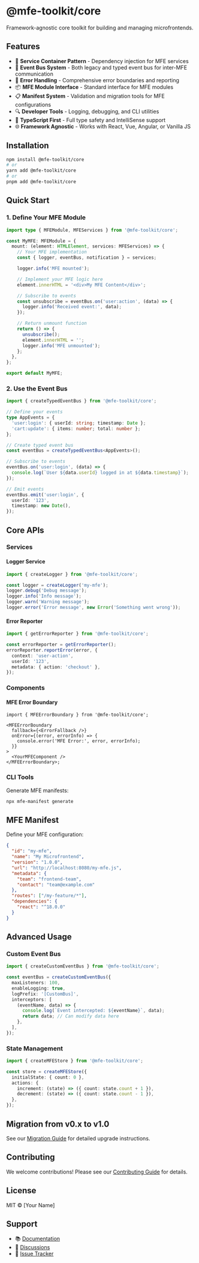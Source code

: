 # @mfe-toolkit/core

Framework-agnostic core toolkit for building and managing microfrontends.

## Features

- 🔧 **Service Container Pattern** - Dependency injection for MFE services
- 📨 **Event Bus System** - Both legacy and typed event bus for inter-MFE communication
- 🚨 **Error Handling** - Comprehensive error boundaries and reporting
- 📦 **MFE Module Interface** - Standard interface for MFE modules
- 📋 **Manifest System** - Validation and migration tools for MFE configurations
- 🔍 **Developer Tools** - Logging, debugging, and CLI utilities
- 🎯 **TypeScript First** - Full type safety and IntelliSense support
- 🌐 **Framework Agnostic** - Works with React, Vue, Angular, or Vanilla JS

## Installation

```bash
npm install @mfe-toolkit/core
# or
yarn add @mfe-toolkit/core
# or
pnpm add @mfe-toolkit/core
```

## Quick Start

### 1. Define Your MFE Module

```typescript
import type { MFEModule, MFEServices } from '@mfe-toolkit/core';

const MyMFE: MFEModule = {
  mount: (element: HTMLElement, services: MFEServices) => {
    // Your MFE implementation
    const { logger, eventBus, notification } = services;

    logger.info('MFE mounted');

    // Implement your MFE logic here
    element.innerHTML = '<div>My MFE Content</div>';

    // Subscribe to events
    const unsubscribe = eventBus.on('user:action', (data) => {
      logger.info('Received event:', data);
    });

    // Return unmount function
    return () => {
      unsubscribe();
      element.innerHTML = '';
      logger.info('MFE unmounted');
    };
  },
};

export default MyMFE;
```

### 2. Use the Event Bus

```typescript
import { createTypedEventBus } from '@mfe-toolkit/core';

// Define your events
type AppEvents = {
  'user:login': { userId: string; timestamp: Date };
  'cart:update': { items: number; total: number };
};

// Create typed event bus
const eventBus = createTypedEventBus<AppEvents>();

// Subscribe to events
eventBus.on('user:login', (data) => {
  console.log(`User ${data.userId} logged in at ${data.timestamp}`);
});

// Emit events
eventBus.emit('user:login', {
  userId: '123',
  timestamp: new Date(),
});
```

## Core APIs

### Services

#### Logger Service

```typescript
import { createLogger } from '@mfe-toolkit/core';

const logger = createLogger('my-mfe');
logger.debug('Debug message');
logger.info('Info message');
logger.warn('Warning message');
logger.error('Error message', new Error('Something went wrong'));
```

#### Error Reporter

```typescript
import { getErrorReporter } from '@mfe-toolkit/core';

const errorReporter = getErrorReporter();
errorReporter.reportError(error, {
  context: 'user-action',
  userId: '123',
  metadata: { action: 'checkout' },
});
```

### Components

#### MFE Error Boundary

```tsx
import { MFEErrorBoundary } from '@mfe-toolkit/core';

<MFEErrorBoundary
  fallback={<ErrorFallback />}
  onError={(error, errorInfo) => {
    console.error('MFE Error:', error, errorInfo);
  }}
>
  <YourMFEComponent />
</MFEErrorBoundary>;
```

### CLI Tools

Generate MFE manifests:

```bash
npx mfe-manifest generate
```

## MFE Manifest

Define your MFE configuration:

```json
{
  "id": "my-mfe",
  "name": "My Microfrontend",
  "version": "1.0.0",
  "url": "http://localhost:8080/my-mfe.js",
  "metadata": {
    "team": "frontend-team",
    "contact": "team@example.com"
  },
  "routes": ["/my-feature/*"],
  "dependencies": {
    "react": "^18.0.0"
  }
}
```

## Advanced Usage

### Custom Event Bus

```typescript
import { createCustomEventBus } from '@mfe-toolkit/core';

const eventBus = createCustomEventBus({
  maxListeners: 100,
  enableLogging: true,
  logPrefix: '[CustomBus]',
  interceptors: [
    (eventName, data) => {
      console.log(`Event intercepted: ${eventName}`, data);
      return data; // Can modify data here
    },
  ],
});
```

### State Management

```typescript
import { createMFEStore } from '@mfe-toolkit/core';

const store = createMFEStore({
  initialState: { count: 0 },
  actions: {
    increment: (state) => ({ count: state.count + 1 }),
    decrement: (state) => ({ count: state.count - 1 }),
  },
});
```

## Migration from v0.x to v1.0

See our [Migration Guide](https://github.com/yourusername/mfe-made-easy/blob/main/docs/MIGRATION.md) for detailed upgrade instructions.

## Contributing

We welcome contributions! Please see our [Contributing Guide](https://github.com/yourusername/mfe-made-easy/blob/main/CONTRIBUTING.md) for details.

## License

MIT © [Your Name]

## Support

- 📚 [Documentation](https://github.com/yourusername/mfe-made-easy/tree/main/docs)
- 💬 [Discussions](https://github.com/yourusername/mfe-made-easy/discussions)
- 🐛 [Issue Tracker](https://github.com/yourusername/mfe-made-easy/issues)
